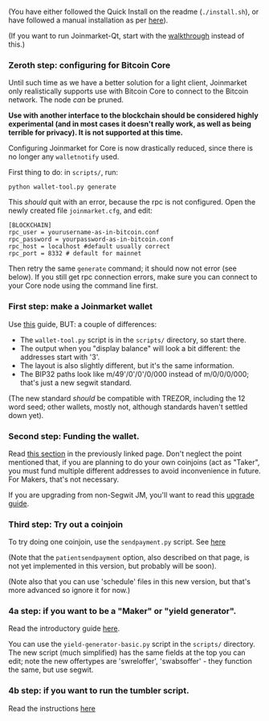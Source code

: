 (You have either followed the Quick Install on the readme (`./install.sh`), or have
followed a manual installation as per [here](INSTALL.md)).

(If you want to run Joinmarket-Qt, start with the [walkthrough](JOINMARKET-QT-GUIDE.md) instead of this.)

### Zeroth step: configuring for Bitcoin Core

Until such time as we have a better solution for a light client, Joinmarket only
realistically supports use with Bitcoin Core to connect to the Bitcoin network.
The node *can* be pruned.

**Use with another interface to the blockchain should be considered highly experimental
(and in most cases it doesn't really work, as well as being terrible for privacy). It is not supported at this time.**

Configuring Joinmarket for Core is now drastically reduced, since there is no longer any `walletnotify` used.

First thing to do: in `scripts/`, run:

    python wallet-tool.py generate

This *should* quit with an error, because the rpc is not configured. Open the newly created file `joinmarket.cfg`,
and edit:

    [BLOCKCHAIN]
    rpc_user = yourusername-as-in-bitcoin.conf
    rpc_password = yourpassword-as-in-bitcoin.conf
    rpc_host = localhost #default usually correct 
    rpc_port = 8332 # default for mainnet

Then retry the same `generate` command; it should now not error (see below).
If you still get rpc connection errors, make sure you can connect to your Core node using the command line first.

### First step: make a Joinmarket wallet

Use [this](https://github.com/JoinMarket-Org/joinmarket/wiki/Using-the-JoinMarket-internal-wallet) guide,
BUT: a couple of differences:

* The `wallet-tool.py` script is in the `scripts/` directory, so start there.
* The output when you "display balance" will look a bit different: the addresses start with '3'.
* The layout is also slightly different, but it's the same information.
* The BIP32 paths look like m/49'/0'/0'/0/000 instead of m/0/0/0/000; that's just a new segwit standard.

(The new standard *should* be compatible with TREZOR, including the 12 word seed; other wallets, mostly not, although standards haven't settled down yet).

### Second step: Funding the wallet.

Read [this section](https://github.com/JoinMarket-Org/joinmarket/wiki/Using-the-JoinMarket-internal-wallet#funding-wallet-and-displaying-balance)
in the previously linked page. Don't neglect the point mentioned that, if you are planning to do your own coinjoins
(act as "Taker", you must fund multiple different addresses to avoid inconvenience in future. For Makers, that's not necessary.

If you are upgrading from non-Segwit JM, you'll want to read this [upgrade guide](SEGWIT-UPGRADE.md).

### Third step: Try out a coinjoin

To try doing one coinjoin, use the `sendpayment.py` script. See [here](https://github.com/JoinMarket-Org/joinmarket/wiki/Sending-payments-with-CoinJoin#send-payment)

(Note that the `patientsendpayment` option, also described on that page, is not yet implemented in this version, but probably will be soon).

(Note also that you can use 'schedule' files in this new version, but that's more advanced so ignore it for now.)

### 4a step: if you want to be a "Maker" or "yield generator".

Read the introductory guide [here](https://github.com/JoinMarket-Org/joinmarket/wiki/Running-a-Yield-Generator).

You can use the `yield-generator-basic.py` script in the `scripts/` directory.
The new script (much simplified) has the same fields at the top you can edit; note
the new offertypes are 'swreloffer', 'swabsoffer' - they function the same, but use segwit.


### 4b step: if you want to run the tumbler script.

Read the instructions [here](tumblerguide.md)